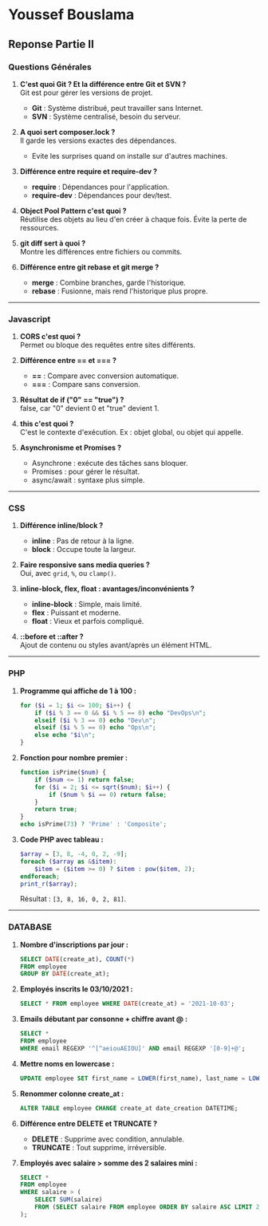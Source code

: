 # Youssef Bouslama
## Reponse Partie II
### Questions Générales

1. **C'est quoi Git ? Et la différence entre Git et SVN ?**  
   Git est pour gérer les versions de projet.  
   - **Git** : Système distribué, peut travailler sans Internet.  
   - **SVN** : Système centralisé, besoin du serveur.

2. **A quoi sert composer.lock ?**  
   Il garde les versions exactes des dépendances.  
   - Evite les surprises quand on installe sur d'autres machines.

3. **Différence entre require et require-dev ?**  
   - **require** : Dépendances pour l'application.  
   - **require-dev** : Dépendances pour dev/test.

4. **Object Pool Pattern c'est quoi ?**  
   Réutilise des objets au lieu d'en créer à chaque fois. Évite la perte de ressources.

5. **git diff sert à quoi ?**  
   Montre les différences entre fichiers ou commits.

6. **Différence entre git rebase et git merge ?**  
   - **merge** : Combine branches, garde l'historique.  
   - **rebase** : Fusionne, mais rend l'historique plus propre.

---

### Javascript

1. **CORS c'est quoi ?**  
   Permet ou bloque des requêtes entre sites différents.

2. **Différence entre == et === ?**  
   - **==** : Compare avec conversion automatique.  
   - **===** : Compare sans conversion.

3. **Résultat de if ("0" == "true") ?**  
   false, car "0" devient 0 et "true" devient 1.

4. **this c'est quoi ?**  
   C'est le contexte d'exécution. Ex : objet global, ou objet qui appelle.

5. **Asynchronisme et Promises ?**  
   - Asynchrone : exécute des tâches sans bloquer.  
   - Promises : pour gérer le résultat.  
   - async/await : syntaxe plus simple.

---

### CSS

1. **Différence inline/block ?**  
   - **inline** : Pas de retour à la ligne.  
   - **block** : Occupe toute la largeur.

2. **Faire responsive sans media queries ?**  
   Oui, avec `grid`, `%`, ou `clamp()`.

3. **inline-block, flex, float : avantages/inconvénients ?**  
   - **inline-block** : Simple, mais limité.  
   - **flex** : Puissant et moderne.  
   - **float** : Vieux et parfois compliqué.

4. **::before et ::after ?**  
   Ajout de contenu ou styles avant/après un élément HTML.

---

### PHP

1. **Programme qui affiche de 1 à 100 :**
    ```php
    for ($i = 1; $i <= 100; $i++) {
        if ($i % 3 == 0 && $i % 5 == 0) echo "DevOps\n";
        elseif ($i % 3 == 0) echo "Dev\n";
        elseif ($i % 5 == 0) echo "Ops\n";
        else echo "$i\n";
    }
    ```

2. **Fonction pour nombre premier :**
    ```php
    function isPrime($num) {
        if ($num <= 1) return false;
        for ($i = 2; $i <= sqrt($num); $i++) {
            if ($num % $i == 0) return false;
        }
        return true;
    }
    echo isPrime(73) ? 'Prime' : 'Composite';
    ```

3. **Code PHP avec tableau :**
    ```php
    $array = [3, 8, -4, 0, 2, -9];
    foreach ($array as &$item):
        $item = ($item >= 0) ? $item : pow($item, 2);
    endforeach;
    print_r($array);
    ```
   Résultat : `[3, 8, 16, 0, 2, 81]`.

---

### DATABASE

1. **Nombre d'inscriptions par jour :**
    ```sql
    SELECT DATE(create_at), COUNT(*) 
    FROM employee 
    GROUP BY DATE(create_at);
    ```

2. **Employés inscrits le 03/10/2021 :**
    ```sql
    SELECT * FROM employee WHERE DATE(create_at) = '2021-10-03';
    ```

3. **Emails débutant par consonne + chiffre avant @ :**
    ```sql
    SELECT * 
    FROM employee 
    WHERE email REGEXP '^[^aeiouAEIOU]' AND email REGEXP '[0-9]+@';
    ```

4. **Mettre noms en lowercase :**
    ```sql
    UPDATE employee SET first_name = LOWER(first_name), last_name = LOWER(last_name);
    ```

5. **Renommer colonne create_at :**
    ```sql
    ALTER TABLE employee CHANGE create_at date_creation DATETIME;
    ```

6. **Différence entre DELETE et TRUNCATE ?**
   - **DELETE** : Supprime avec condition, annulable.  
   - **TRUNCATE** : Tout supprime, irréversible.

7. **Employés avec salaire > somme des 2 salaires mini :**
    ```sql
    SELECT * 
    FROM employee 
    WHERE salaire > (
        SELECT SUM(salaire) 
        FROM (SELECT salaire FROM employee ORDER BY salaire ASC LIMIT 2) AS min_salaries
    );
    ```
